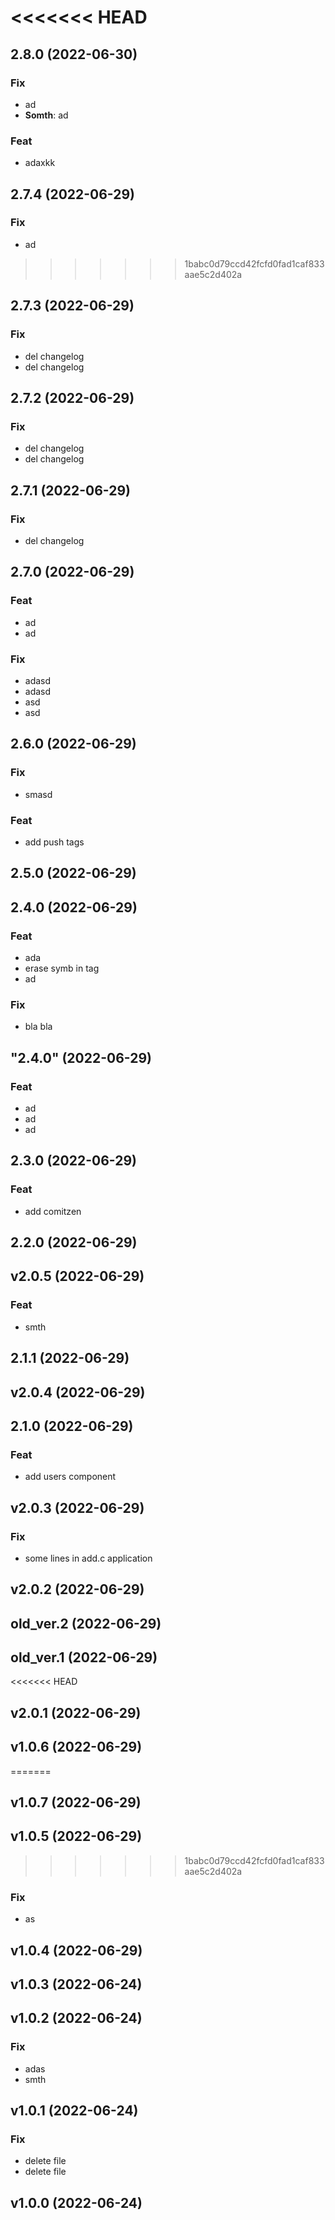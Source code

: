 <<<<<<< HEAD
=======
## 2.8.0 (2022-06-30)

### Fix

- ad
- **Somth**: ad

### Feat

- adaxkk

## 2.7.4 (2022-06-29)

### Fix

- ad

>>>>>>> 1babc0d79ccd42fcfd0fad1caf833aae5c2d402a
## 2.7.3 (2022-06-29)

### Fix

- del changelog
- del changelog

## 2.7.2 (2022-06-29)

### Fix

- del changelog
- del changelog

## 2.7.1 (2022-06-29)

### Fix

- del changelog

## 2.7.0 (2022-06-29)

### Feat

- ad
- ad

### Fix

- adasd
- adasd
- asd
- asd

## 2.6.0 (2022-06-29)

### Fix

- smasd

### Feat

- add push tags

## 2.5.0 (2022-06-29)

## 2.4.0 (2022-06-29)

### Feat

- ada
- erase symb in tag
- ad

### Fix

- bla bla

## "2.4.0" (2022-06-29)

### Feat

- ad
- ad
- ad

## 2.3.0 (2022-06-29)

### Feat

- add comitzen

## 2.2.0 (2022-06-29)

## v2.0.5 (2022-06-29)

### Feat

- smth

## 2.1.1 (2022-06-29)

## v2.0.4 (2022-06-29)

## 2.1.0 (2022-06-29)

### Feat

- add users component

## v2.0.3 (2022-06-29)

### Fix

- some lines in add.c application

## v2.0.2 (2022-06-29)

## old_ver.2 (2022-06-29)

## old_ver.1 (2022-06-29)

<<<<<<< HEAD
## v2.0.1 (2022-06-29)

## v1.0.6 (2022-06-29)
=======
## v1.0.7 (2022-06-29)

## v1.0.5 (2022-06-29)
>>>>>>> 1babc0d79ccd42fcfd0fad1caf833aae5c2d402a

### Fix

- as

## v1.0.4 (2022-06-29)

## v1.0.3 (2022-06-24)

## v1.0.2 (2022-06-24)

### Fix

- adas
- smth

## v1.0.1 (2022-06-24)

### Fix

- delete file
- delete file

## v1.0.0 (2022-06-24)
